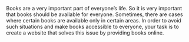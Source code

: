 Books are a very important part of everyone’s life. So it is very important that books should be available for everyone. Sometimes, there are cases where certain books are available only in certain areas. In order to avoid such situations and make books accessible to everyone, your task is to create a website that solves this issue by providing books online.
